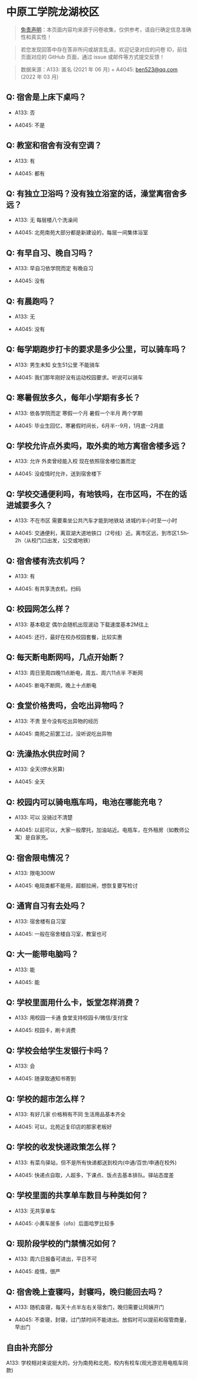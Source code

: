 # 中原工学院龙湖校区

> [免责声明](https://colleges.chat/#_3)：本页面内容均来源于问卷收集，仅供参考，请自行确定信息准确性和真实性！

> 若您发现回答中存在答非所问或胡言乱语，欢迎记录对应的问卷 ID，前往页面对应的 GitHub 页面，通过 issue 或邮件等方式提交反馈！

> 数据来源：A133: 匿名 (2021 年 06 月) + A4045: ben523@qq.com (2022 年 03 月)

## Q: 宿舍是上床下桌吗？

- A133: 否

- A4045: 不是

## Q: 教室和宿舍有没有空调？

- A133: 有

- A4045: 都有

## Q: 有独立卫浴吗？没有独立浴室的话，澡堂离宿舍多远？

- A133: 无 每层楼八个洗澡间

- A4045: 北苑南苑大部分都是新建设的，每层一间集体浴室

## Q: 有早自习、晚自习吗？

- A133: 早自习依学院而定 有晚自习

- A4045: 没有

## Q: 有晨跑吗？

- A133: 无

- A4045: 没有

## Q: 每学期跑步打卡的要求是多少公里，可以骑车吗？

- A133: 男生未知 女生51公里 不能骑车

- A4045: 我们那年刚好没有运动校园要求。听说可以骑车

## Q: 寒暑假放多久，每年小学期有多长？

- A133: 依各学院而定 寒假一个月 暑假一个半月 两个学期

- A4045: 毕业生回忆，寒暑假时间长，6月半--9月，1月底--2月底

## Q: 学校允许点外卖吗，取外卖的地方离宿舍楼多远？

- A133: 允许 外卖曾经能入校 现在依照宿舍楼位置而定

- A4045: 没疫情时允许，送到宿舍楼下

## Q: 学校交通便利吗，有地铁吗，在市区吗，不在的话进城要多久？

- A133: 不在市区 需要乘坐公共汽车才能到地铁站 进城约半小时至一小时

- A4045: 交通便利，离双湖大道地铁口（2号线）近。离市区远，到市区1.5h-2h（从校门口出发，公交或地铁）

## Q: 宿舍楼有洗衣机吗？

- A133: 有

- A4045: 有共享洗衣机，扫码

## Q: 校园网怎么样？

- A133: 基本稳定 偶尔会随机出现波动 下载速度基本2M往上

- A4045: 还行，最好在校办校园套餐，比较实惠

## Q: 每天断电断网吗，几点开始断？

- A133: 周日至周四晚11点断电，周五、周六11点半 不断网

- A4045: 断电不断网，晚上十点断电

## Q: 食堂价格贵吗，会吃出异物吗？

- A133: 不贵 至今没有吃出异物的经历

- A4045: 南苑之前罢工过，没听说吃出异物

## Q: 洗澡热水供应时间？

- A133: 全天(停水另算)

- A4045: 全天

## Q: 校园内可以骑电瓶车吗，电池在哪能充电？

- A133: 可以 没骑过不清楚

- A4045: 以前可以，大家一般摩托，加油站近。电瓶车，在外租房（如教师公寓）是自家充。

## Q: 宿舍限电情况？

- A133: 限电300W

- A4045: 电阻类都不能用，超额拉闸，想恢复要写检讨

## Q: 通宵自习有去处吗？

- A133: 宿舍楼有自习室

- A4045: 一般在宿舍楼自习室，教室也可

## Q: 大一能带电脑吗？

- A133: 能

- A4045: 能

## Q: 学校里面用什么卡，饭堂怎样消费？

- A133: 用校园一卡通 食堂支持校园卡/微信/支付宝

- A4045: 校园卡，刷卡消费

## Q: 学校会给学生发银行卡吗？

- A133: 会

- A4045: 随录取通知书寄到

## Q: 学校的超市怎么样？

- A133: 有好几家 价格稍有不同 生活用品基本齐全

- A4045: 可以，北苑近复印店的那家老板好

## Q: 学校的收发快递政策怎么样？

- A133: 有菜鸟驿站，但不是所有快递都送到校内(中通/百世/申通在校外)

- A4045: 快递点自取，人超多，下课点、饭点去基本排队。驿站态度差

## Q: 学校里面的共享单车数目与种类如何？

- A133: 无共享单车

- A4045: 小黄车居多（ofo）后面哈罗比较多

## Q: 现阶段学校的门禁情况如何？

- A133: 周六日报备可进出，平日不可

- A4045: 疫情，很严

## Q: 宿舍晚上查寝吗，封寝吗，晚归能回去吗？

- A133: 随机查寝，每天十点半左右关宿舍门，晚归需要让阿姨开门

- A4045: 不查寝，封寝，过门禁时间不能进出。放假时可以提前和宿管商量，早出门

## 自由补充部分

A133: 学校相对来说挺大的，分为南苑和北苑，校内有校车(观光游览用电瓶车同款)